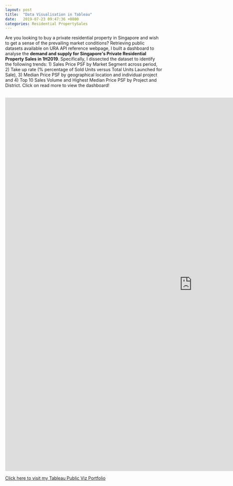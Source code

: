 ```yaml
---
layout: post
title:  "Data Visualisation in Tableau"
date:   2019-07-23 09:47:36 +0800
categories: Residential PropertySales
---
```

Are you looking to buy a private residential property in Singapore and wish to get a sense of the prevailing market conditions? Retrieving public datasets available on URA API reference webpage, I built a dashboard to analyse the **demand and supply for Singapore's Private Residential Property Sales in 1H2019**. Specifically, I dissected the dataset to identify the following trends: 1) Sales Price PSF by Market Segment across period, 2) Take up rate (% percentage of Sold Units versus Total Units Launched for Sale), 3) Median Price PSF by geographical location and individual project and 4) Top 10 Sales Volume and Highest Median Price PSF by Project and District. Click on read more to view the dashboard!

<br>
<iframe seamless frameborder="0" src="https://public.tableau.com/views/SingaporePrivateResidentialPropertySales1H2019DemandvsSupply/SingaporePrivateResidentialPropertySales1H2019DemandvsSupply?:embed=y&:display_count=yes&:origin=viz_share_link" width = '1200' height = '1200' scrolling='yes' ></iframe>    

[Click here to visit my Tableau Public Viz Portfolio][tableau]


[tableau]: https://public.tableau.com/profile/jamie.lu2833#!/vizhome/SingaporePrivateResidentialPropertySales1H2019DemandvsSupply/SingaporePrivateResidentialPropertySales1H2019DemandvsSupply
[link]: https://jamieqianhui.github.io/residential/propertysales/2019/07/23/Data-Visualisation-Resi-Property-Sales.html

